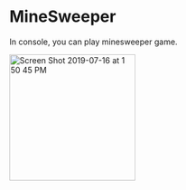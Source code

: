 # MineSweeper

<p>In console, you can play minesweeper game. </p>
<img width="223" alt="Screen Shot 2019-07-16 at 1 50 45 PM" src="https://user-images.githubusercontent.com/29360527/61289440-09bf1800-a7d2-11e9-979e-f5ecb5459990.png">


